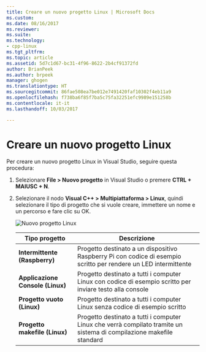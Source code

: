 ```yaml
---
title: Creare un nuovo progetto Linux | Microsoft Docs
ms.custom: 
ms.date: 08/16/2017
ms.reviewer: 
ms.suite: 
ms.technology:
- cpp-linux
ms.tgt_pltfrm: 
ms.topic: article
ms.assetid: 5d7c1d67-bc31-4f96-8622-2b4cf91372fd
author: BrianPeek
ms.author: brpeek
manager: ghogen
ms.translationtype: HT
ms.sourcegitcommit: 86fae508ea7be012e7491420faf10302f4eb11a9
ms.openlocfilehash: f738ba6f85f7ba5c75fa32251efc9989e151258b
ms.contentlocale: it-it
ms.lasthandoff: 10/03/2017

---
```


# <a name="create-a-new-linux-project"></a>Creare un nuovo progetto Linux

Per creare un nuovo progetto Linux in Visual Studio, seguire questa procedura:

1. Selezionare **File > Nuovo progetto** in Visual Studio o premere **CTRL + MAIUSC + N**.
1. Selezionare il nodo **Visual C++ > Multipiattaforma > Linux**, quindi selezionare il tipo di progetto che si vuole creare, immettere un nome e un percorso e fare clic su OK.

   ![Nuovo progetto Linux](media/newproject.png)

   | Tipo progetto | Descrizione
   | ------------ | ---
   | **Intermittente (Raspberry)**           | Progetto destinato a un dispositivo Raspberry Pi con codice di esempio scritto per rendere un LED intermittente
   | **Applicazione Console (Linux)** | Progetto destinato a tutti i computer Linux con codice di esempio scritto per inviare testo alla console
   | **Progetto vuoto (Linux)**       | Progetto destinato a tutti i computer Linux senza codice di esempio scritto
   | **Progetto makefile (Linux)**    | Progetto destinato a tutti i computer Linux che verrà compilato tramite un sistema di compilazione makefile standard


